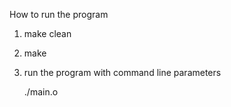 How to run the program

1) make clean
2) make
3) run the program with command line parameters

	./main.o 
